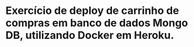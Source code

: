 # Exercício de deploy de carrinho de compras em banco de dados Mongo DB, utilizando Docker em Heroku.

